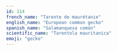 ```yaml
---
id: 114
french_name: "Tarente de maurétanie"
english_name: "European common gecko"
spanish_name: "Salamanquesa común"
scientific_name: "Tarentola mauritanica"
emoji: "gecko"
---
```

